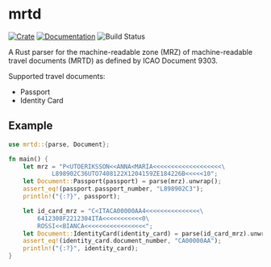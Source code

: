 # mrtd

[![Crate](https://img.shields.io/crates/v/mrtd.svg)](https://crates.io/crates/mrtd)
[![Documentation](https://docs.rs/mrtd/badge.svg)](https://docs.rs/mrtd)
![Build Status](https://github.com/asmarques/mrtd/workflows/CI/badge.svg)

A Rust parser for the machine-readable zone (MRZ) of machine-readable travel documents (MRTD) as defined by ICAO Document 9303.

Supported travel documents:

- Passport
- Identity Card

## Example

```rust
use mrtd::{parse, Document};

fn main() {
    let mrz = "P<UTOERIKSSON<<ANNA<MARIA<<<<<<<<<<<<<<<<<<<\
            L898902C36UTO7408122X1204159ZE184226B<<<<<10";
    let Document::Passport(passport) = parse(mrz).unwrap();
    assert_eq!(passport.passport_number, "L898902C3");
    println!("{:?}", passport);

    let id_card_mrz = "C<ITACA00000AA4<<<<<<<<<<<<<<<\
        6412308F2212304ITA<<<<<<<<<<<0\
        ROSSI<<BIANCA<<<<<<<<<<<<<<<<<";
    let Document::IdentityCard(identity_card) = parse(id_card_mrz).unwrap();
    assert_eq!(identity_card.document_number, "CA00000AA");
    println!("{:?}", identity_card);
}
```
